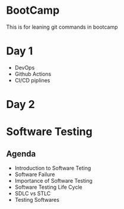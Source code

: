# BootCamp
This is for leaning git commands in bootcamp


# Day 1
 * DevOps
 * Github Actions
 * CI/CD piplines

# Day 2
# Software Testing
  ## Agenda
  - Introduction to Software Teting
  - Software Failure
  - Importance of Software Testing
  - Software Testing Life Cycle
  - SDLC vs STLC
  - Testing Softwares